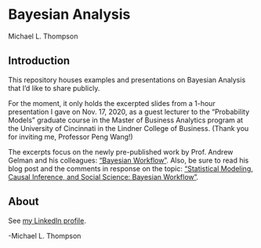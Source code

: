 Bayesian Analysis
================
Michael L. Thompson

## Introduction

This repository houses examples and presentations on Bayesian Analysis
that I’d like to share publicly.

For the moment, it only holds the excerpted slides from a 1-hour
presentation I gave on Nov. 17, 2020, as a guest lecturer to the
“Probability Models” graduate course in the Master of Business
Analytics program at the University of Cincinnati in the Lindner College
of Business. (Thank you for inviting me, Professor Peng Wang\!)

The excerpts focus on the newly pre-published work by Prof. Andrew
Gelman and his colleagues: [“Bayesian
Workflow”](http://www.stat.columbia.edu/~gelman/research/unpublished/Bayesian_Workflow_article.pdf).
Also, be sure to read his blog post and the comments in response on the
topic: [“Statistical Modeling, Causal Inference, and Social Science:
Bayesian
Workflow”](https://statmodeling.stat.columbia.edu/2020/11/10/bayesian-workflow/).

## About

See [my LinkedIn profile](https://www.linkedin.com/in/mlthomps).

\-Michael L. Thompson
